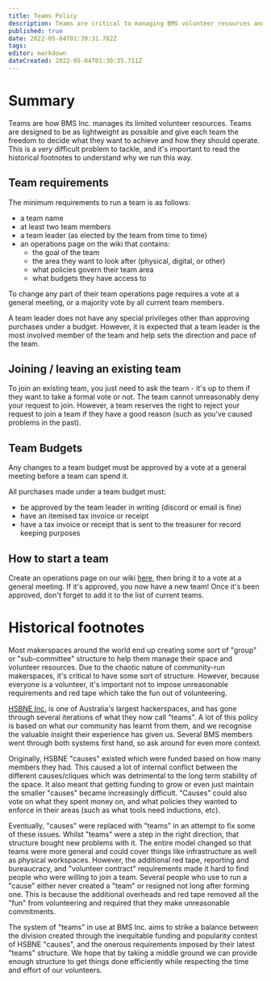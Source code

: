 ```yaml
---
title: Teams Policy
description: Teams are critical to managing BMS volunteer resources and are lightweight groups designed to make things easier to organise.
published: true
date: 2022-05-04T01:39:31.782Z
tags: 
editor: markdown
dateCreated: 2022-05-04T01:30:35.711Z
---
```


# Summary
Teams are how BMS Inc. manages its limited volunteer resources. Teams are designed to be as lightweight as possible and give each team the freedom to decide what they want to achieve and how they should operate. This is a *very* difficult problem to tackle, and it's important to read the historical footnotes to understand why we run this way.

## Team requirements
The minimum requirements to run a team is as follows:
* a team name
* at least two team members
* a team leader (as elected by the team from time to time)
* an operations page on the wiki that contains:
	* the goal of the team
  * the area they want to look after (physical, digital, or other)
  * what policies govern their team area
  * what budgets they have access to
  
To change any part of their team operations page requires a vote at a general meeting, or a majority vote by all current team members.

A team leader does not have any special privileges other than approving purchases under a budget. However, it is expected that a team leader is the most involved member of the team and help sets the direction and pace of the team.

## Joining / leaving an existing team
To join an existing team, you just need to ask the team - it's up to them if they want to take a formal vote or not. The team cannot unreasonably deny your request to join. However, a team reserves the right to reject your request to join a team if they have a good reason (such as you've caused problems in the past).

## Team Budgets
Any changes to a team budget must be approved by a vote at a general meeting before a team can spend it. 

All purchases made under a team budget must:
* be approved by the team leader in writing (discord or email is fine)
* have an itemised tax invoice or receipt
* have a tax invoice or receipt that is sent to the treasurer for record keeping purposes

## How to start a team
Create an operations page on our wiki [here](/teams/), then bring it to a vote at a general meeting. If it's approved, you now have a new team! Once it's been approved, don't forget to add it to the list of current teams.

# Historical footnotes
Most makerspaces around the world end up creating some sort of "group" or "sub-committee" structure to help them manage their space and volunteer resources. Due to the chaotic nature of community-run makerspaces, it's critical to have some sort of structure. However, because everyone is a volunteer, it's important not to impose unreasonable requirements and red tape which take the fun out of volunteering.

[HSBNE Inc.](https://hsbne.org) is one of Australia's largest hackerspaces, and has gone through several iterations of what they now call "teams". A lot of this policy is based on what our community has learnt from them, and we recognise the valuable insight their experience has given us. Several BMS members went through both systems first hand, so ask around for even more context.

Originally, HSBNE "causes" existed which were funded based on how many members they had. This caused a lot of internal conflict between the different causes/cliques which was detrimental to the long term stability of the space. It also meant that getting funding to grow or even just maintain the smaller "causes" became increasingly difficult. "Causes" could also vote on what they spent money on, and what policies they wanted to enforce in their areas (such as what tools need inductions, etc).

Eventually, "causes" were replaced with "teams" in an attempt to fix some of these issues. Whilst "teams" were a step in the right direction, that structure bought new problems with it. The entire model changed so that teams were more general and could cover things like infrastructure as well as physical workspaces. However, the additional red tape, reporting and bureaucracy, and "volunteer contract" requirements made it hard to find people who were willing to join a team. Several people who use to run a "cause" either never created a "team" or resigned not long after forming one. This is because the additional overheads and red tape removed all the "fun" from volunteering and required that they make unreasonable commitments.

The system of "teams" in use at BMS Inc. aims to strike a balance between the division created through the inequitable funding and popularity contest of HSBNE "causes", and the onerous requirements imposed by their latest "teams" structure. We hope that by taking a middle ground we can provide enough structure to get things done efficiently while respecting the time and effort of our volunteers.